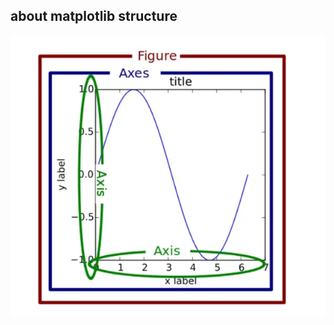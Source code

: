 ## about matplotlib structure

![matplotlib structure](./images/matplotlib%20structure.png "matplotlib structure")
